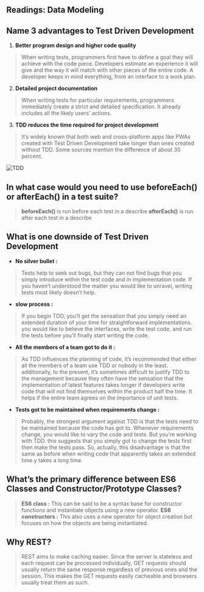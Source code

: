 ## Readings: Data Modeling

## Name 3 advantages to Test Driven Development

1. **Better program design and higher code quality**
> When writing tests, programmers first have to define a goal they will achieve with the code piece. Developers estimate an experience it will give and the way it will match with other pieces of the entire code. A developer keeps in mind everything, from an interface to a work plan.

2. **Detailed project documentation**
> When writing tests for particular requirements, programmers immediately create a strict and detailed specification. It already includes all the likely users’ actions.

3. **TDD reduces the time required for project development**
> It’s widely known that both web and cross-platform apps like PWAs created with Test Driven Development take longer than ones created without TDD. Some sources mention the difference of about 30 percent.

![TDD](https://codica-images-production.s3.eu-central-1.amazonaws.com/2a39a5f3af33451593460e76bc648f1b.webp)

## In what case would you need to use beforeEach() or afterEach() in a test suite?

> **beforeEach()** is run before each test in a describe
> **afterEach()** is run after each test in a describe

## What is one downside of Test Driven Development

* **No silver bullet :**
> Tests help to seek out bugs, but they can not find bugs that you simply introduce within the test code and in implementation code. If you haven’t understood the matter you would like to unravel, writing tests most likely doesn’t help.

* **slow process :**
> If you begin TDD, you’ll get the sensation that you simply need an extended duration of your time for straightforward implementations. you would like to believe the interfaces, write the test code, and run the tests before you’ll finally start writing the code.

* **All the members of a team got to do it :**
> As TDD influences the planning of code, it’s recommended that either all the members of a team use TDD or nobody in the least. additionally, to the present, it’s sometimes difficult to justify TDD to the management because they often have the sensation that the implementation of latest features takes longer if developers write code that will not find themselves within the product half the time. It helps if the entire team agrees on the importance of unit tests.

* **Tests got to be maintained when requirements change :**
> Probably, the strongest argument against TDD is that the tests need to be maintained because the code has got to. Whenever requirements change, you would like to vary the code and tests. But you’re working with TDD. this suggests that you simply got to change the tests first then make the tests pass. So, actually, this disadvantage is that the same as before when writing code that apparently takes an extended time.y takes a long time.

## What’s the primary difference between ES6 Classes and Constructor/Prototype Classes?
> **ES6 class :** This can be said to be a syntax base for constructor functions and instantiate objects using a new operator.
> **ES6 constructors :** This also uses a new operator for object creation but focuses on how the objects are being instantiated.

## Why REST?
> REST aims to make caching easier. Since the server is stateless and each request can be processed individually, GET requests should usually return the same response regardless of previous ones and the session. This makes the GET requests easily cacheable and browsers usually treat them as such.